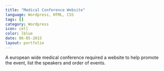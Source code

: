 ```yaml
---
title: "Medical Conference Website"
language: Wordpress, HTML, CSS
tags: []
category: Wordpress
icon: cell
color: lblue
date: 06-05-2015
layout: portfolio
---
```


A european wide medical conference required a website to help promote the event, list the speakers and order of events.
